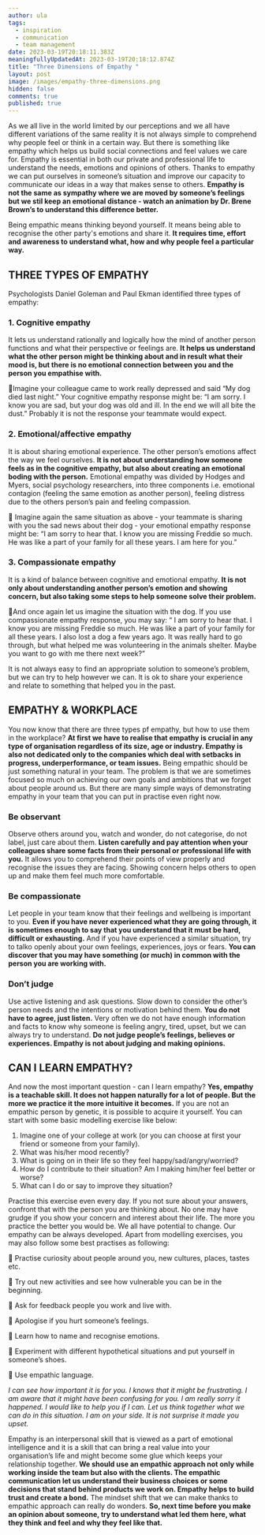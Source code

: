 ```yaml
---
author: ula
tags:
  - inspiration
  - communication
  - team management
date: 2023-03-19T20:18:11.383Z
meaningfullyUpdatedAt: 2023-03-19T20:18:12.874Z
title: "Three Dimensions of Empathy "
layout: post
image: /images/empathy-three-dimensions.png
hidden: false
comments: true
published: true
---
```

As we all live in the world limited by our perceptions and we all have different variations of the same reality it is not always simple to comprehend why people feel or think in a certain way. But there is something like empathy which helps us build social connections and feel values we care for. Empathy is essential in both our private and professional life to understand the needs, emotions and opinions of others. Thanks to empathy we can put ourselves in someone’s situation and improve our capacity to communicate our ideas in a way that makes sense to others. **Empathy is not the same as sympathy where we are moved by someone’s feelings but we stil keep an emotional distance - watch an animation by Dr. Brene Brown’s to understand this difference better.**   

<YouTubeEmbed url='https://www.youtube.com/watch?v=KZBTYViDPlQ' />

Being empathic means thinking beyond yourself. It means being able to recognise the other party's emotions and share it. **It requires time, effort and awareness to understand what, how and why people feel a particular way.** 

## THREE TYPES OF EMPATHY

Psychologists Daniel Goleman and Paul Ekman identified three types of empathy: 

### 1. Cognitive empathy

It lets us understand rationally and logically how the mind of another person functions and what their perspective or feelings are. **It helps us understand what the other person might be thinking about and in result what their mood is, but there is no emotional connection between you and the person you empathise with.** 

📍Imagine your colleague came to work really depressed and said “My dog died last night.” Your cognitive empathy response might be: “I am sorry. I know you are sad, but your dog was old and ill. In the end we will all bite the dust.” Probably it is not the response your teammate would expect.  

### 2. Emotional/affective empathy

It is about sharing emotional experience. The other person’s emotions affect the way we feel ourselves. **It is not about understanding how someone feels as in the cognitive empathy, but also about creating an emotional boding with the person.** Emotional empathy was divided by Hodges and Myers, social psychology researchers, into three components i.e. emotional contagion (feeling  the same emotion as another person), feeling distress due to the others person’s pain and feeling compassion.

📍 Imagine again the same situation as above - your teammate is sharing with you the sad news about their dog - your emotional empathy response might be: “I am sorry to hear that. I know you are missing Freddie so much. He was like a part of your family for all these years. I am here for you.”  

### 3. Compassionate empathy

It is a kind of balance between cognitive and emotional empathy. **It is not only about understanding another person’s emotion and showing concern, but also taking some steps to help someone solve their problem.**  

📍And once again let us imagine the situation with the dog. If you use compassionate empathy response, you may say: “ I am sorry to hear that. I know you are missing Freddie so much. He was like a part of your family for all these years. I also lost a dog a few years ago. It was really hard to go through, but what helped me was volunteering in the animals shelter. Maybe you want to go with me there next week?” 

It is not always easy to find an appropriate solution to someone’s problem, but we can try to help however we can. It is ok to share your experience and relate to something that helped you in the past.  

<GiphyEmbed url='https://giphy.com/clips/DuncanvilleFOX-fox-foxtv-duncanville-Mqpmtpn8OYBZodvF9g' />

## EMPATHY & WORKPLACE   

You now know that there are three types pf empathy, but how to use them in the workplace? **At first we have to realise that empathy is crucial in any type of organisation regardless of its size, age or industry. Empathy is also not dedicated only to the companies which deal with setbacks in progress, underperformance, or team issues.** Being empathic should be just something natural in your team. The problem is that we are sometimes focused so much on achieving our own goals and ambitions that we forget about people around us. But there are many simple ways of demonstrating empathy in your team that you can put in practise even right now.  

### **Be observant**

Observe others around you, watch and wonder, do not categorise, do not label, just care about them. **Listen carefully and pay attention when your colleagues share some facts from their personal or professional life with you.** It allows you to comprehend their points of view properly and recognise the issues they are facing. Showing concern helps others to open up and make them feel much more comfortable.

<GiphyEmbed url='https://giphy.com/gifs/betplus-bet-plus-real-husbands-of-hollywood-BhZacnk7mGZQFhtGTZ' />

### **Be compassionate**

 Let people in your team know that their feelings and wellbeing is important to you. **Even if you have never experienced what they are going through, it is sometimes enough to say that you understand that it must be hard, difficult or exhausting.** And if you have experienced a similar situation, try to talko openly about your own feelings, experiences, joys or fears. **You can discover that you may have something (or much) in common with the person you are working with.**  

### **Don’t judge**

Use active listening and ask questions. Slow down to consider the other’s person needs and the intentions or motivation behind them. **You do not have to agree, just listen.** Very often we do not have enough information and facts to know why someone is feeling angry, tired, upset, but we can always try to understand. **Do not judge people’s feelings, believes or experiences. Empathy is not about judging and making opinions.** 

## CAN I LEARN EMPATHY?

<GiphyEmbed url='https://giphy.com/gifs/salih-whatever-loading-salih-Hys63WZ4UHlAc' />

And now the most important question - can I learn empathy? **Yes, empathy is a teachable skill. It does not happen naturally for a lot of people. But the more we practice it the more intuitive it becomes.** If you are not an empathic person by genetic, it is possible to acquire it yourself.  You can start with some basic modelling exercise like below: 

1. Imagine one of your college at work (or you can choose at first your friend or someone from your family). 
2. What was his/her mood recently?
3. What is going on in their life so they feel happy/sad/angry/worried?
4. How do I contribute to their situation? Am I making him/her feel better or worse? 
5. What can I do or say to improve they situation?  

Practise this exercise even every day. If you not sure about your answers, confront that with the person you are thinking about. No one may have grudge if you show your concern and interest about their life. The more you practice the better you would be. We all have potential to change. Our empathy can be always developed. Apart from modelling exercises, you may also follow some best practises as following:  

🧡 Practise curiosity about people around you, new cultures, places, tastes etc.

🧡 Try out new activities and see how vulnerable you can be in the beginning. 

🧡 Ask for feedback people you work and live with. 

🧡 Apologise if you hurt someone’s feelings. 

🧡 Learn how to name and recognise emotions.  

<YouTubeEmbed url='https://youtu.be/ZxfJicfyCdg' />

🧡 Experiment with different hypothetical situations and put yourself in someone’s shoes. 

🧡 Use empathic language.

*I can see how important it is for you. 
I knows that it might be frustrating. 
I am aware that it might have been confusing for you. 
I am really sorry it happened. 
I would like to help you if I can. 
Let us think together what we can do in this situation. 
I am on your side. It is not surprise it made you upset.* 

Empathy is an interpersonal skill that is viewed as a part of emotional intelligence and it is a skill that can bring a real value into your organisation’s life and might become some glue which keeps your relationship together. **We should use an empathic approach not only while working inside the team but also with the clients. The empathic communication let us understand their business choices or some decisions that stand behind products we work on. Empathy helps to build trust and create a bond.** The mindset shift that we can make thanks to empathic approach can really do wonders. **So, next time before you make an opinion about someone, try to understand what led them here, what they think and feel and why they feel like that.**
